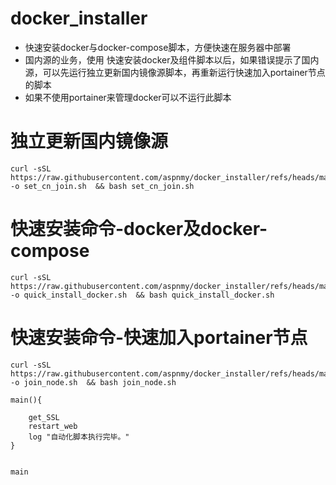 # docker_installer
- 快速安装docker与docker-compose脚本，方便快速在服务器中部署
- 国内源的业务，使用 快速安装docker及组件脚本以后，如果错误提示了国内源，可以先运行独立更新国内镜像源脚本，再重新运行快速加入portainer节点的脚本
- 如果不使用portainer来管理docker可以不运行此脚本

# 独立更新国内镜像源

```
curl -sSL https://raw.githubusercontent.com/aspnmy/docker_installer/refs/heads/master/set_cn_join.sh -o set_cn_join.sh  && bash set_cn_join.sh
```

# 快速安装命令-docker及docker-compose

```
curl -sSL https://raw.githubusercontent.com/aspnmy/docker_installer/refs/heads/master/quick_install_docker.sh -o quick_install_docker.sh  && bash quick_install_docker.sh
```
# 快速安装命令-快速加入portainer节点
```
curl -sSL https://raw.githubusercontent.com/aspnmy/docker_installer/refs/heads/master/join_node_portainer.sh -o join_node.sh  && bash join_node.sh
```

```
main(){

    get_SSL
    restart_web
    log "自动化脚本执行完毕。"
}


main
```
